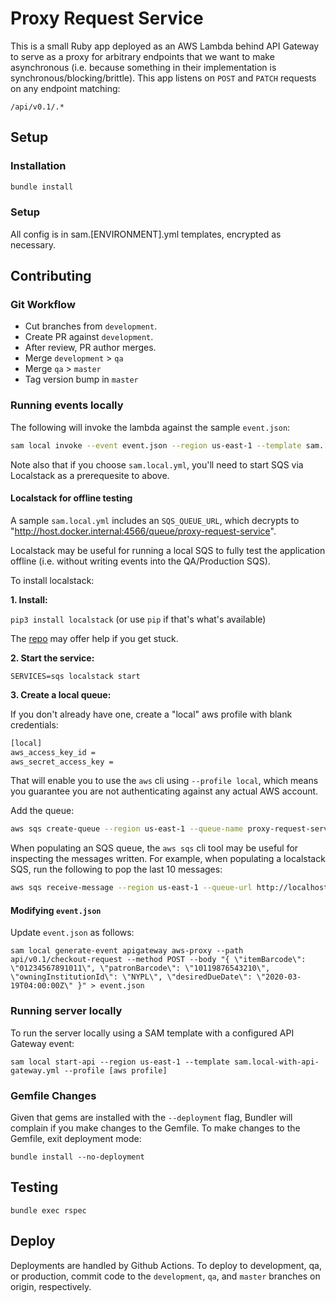 # Proxy Request Service

This is a small Ruby app deployed as an AWS Lambda behind API Gateway to serve as a proxy for arbitrary endpoints that we want to make asynchronous (i.e. because something in their implementation is synchronous/blocking/brittle). This app listens on `POST` and `PATCH` requests on any endpoint matching:

```
/api/v0.1/.*
```

## Setup

### Installation

```sh
bundle install
```

### Setup

All config is in sam.[ENVIRONMENT].yml templates, encrypted as necessary.

## Contributing

### Git Workflow

 * Cut branches from `development`.
 * Create PR against `development`.
 * After review, PR author merges.
 * Merge `development` > `qa`
 * Merge `qa` > `master`
 * Tag version bump in `master`

### Running events locally

The following will invoke the lambda against the sample `event.json`:

```sh
sam local invoke --event event.json --region us-east-1 --template sam.[ENVIRONMENT].yml --profile nypl-digital-dev
```

Note also that if you choose `sam.local.yml`, you'll need to start SQS via Localstack as a prerequesite to above.

#### Localstack for offline testing

A sample `sam.local.yml` includes an `SQS_QUEUE_URL`, which decrypts to "http://host.docker.internal:4566/queue/proxy-request-service".

Localstack may be useful for running a local SQS to fully test the application offline (i.e. without writing events into the QA/Production SQS).

To install localstack:

**1. Install:**

`pip3 install localstack` (or use `pip` if that's what's available)

The [repo](https://github.com/localstack/localstack?tab=readme-ov-file#install) may offer help if you get stuck.

**2. Start the service:**

`SERVICES=sqs localstack start`

**3. Create a local queue:**

If you don't already have one, create a "local" aws profile with blank credentials:

```sh
[local]
aws_access_key_id =
aws_secret_access_key =
```

That will enable you to use the `aws` cli using `--profile local`, which means you guarantee you are not authenticating against any actual AWS account.

Add the queue:

```sh
aws sqs create-queue --region us-east-1 --queue-name proxy-request-service --endpoint http://localhost:4566 --profile local
```

When populating an SQS queue, the `aws sqs` cli tool may be useful for inspecting the messages written. For example, when populating a localstack SQS, run the following to pop the last 10 messages:

```sh
aws sqs receive-message --region us-east-1 --queue-url http://localhost:4566/000000000000/proxy-request-service --endpoint http://localhost:4566 --profile local --attribute-names All --message-attribute-names All --max-number-of-messages 10
```

#### Modifying `event.json`

Update `event.json` as follows:

```
sam local generate-event apigateway aws-proxy --path api/v0.1/checkout-request --method POST --body "{ \"itemBarcode\": \"01234567891011\", \"patronBarcode\": \"10119876543210\", \"owningInstitutionId\": \"NYPL\", \"desiredDueDate\": \"2020-03-19T04:00:00Z\" }" > event.json
```

### Running server locally

To run the server locally using a SAM template with a configured API Gateway event:

```
sam local start-api --region us-east-1 --template sam.local-with-api-gateway.yml --profile [aws profile]
```

### Gemfile Changes

Given that gems are installed with the `--deployment` flag, Bundler will complain if you make changes to the Gemfile. To make changes to the Gemfile, exit deployment mode:

```
bundle install --no-deployment
```

## Testing

```
bundle exec rspec
```

## Deploy

Deployments are handled by Github Actions. To deploy to development, qa, or production, commit code to the `development`, `qa`, and `master` branches on origin, respectively.
